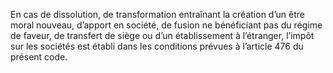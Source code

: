 En cas de dissolution, de transformation entraînant la création d’un être moral nouveau, d’apport en société, de fusion ne bénéficiant pas du régime de faveur, de transfert de siège ou d’un établissement à l’étranger, l’impôt sur les sociétés est établi dans les conditions prévues à l’article 476 du présent code.